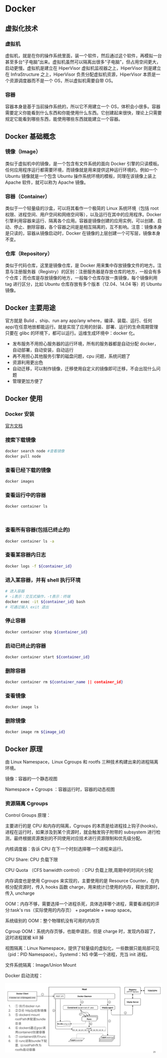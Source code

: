 # Docker

## 虚拟化技术

### 虚拟机

虚拟机，就是在你的操作系统里面，装一个软件，然后通过这个软件，再模拟一台甚至多台“子电脑”出来。虚拟机虽然可以隔离出很多“子电脑”，但占用空间更大，启动更慢。虚拟机是建立在 HiperVisor 虚拟机监视器之上，HiperVisor 则是建立在 InfraStructure 之上，HiperVisor 负责分配虚拟机资源，HiperVisor 本质是一个资源调度器而不是一个 OS，所以虚拟机需要自带 OS。

### 容器

容器本身是基于当前操作系统的，所以它不用建立一个 OS，体积会小很多。容器需要定义你能看到什么东西和你能使用什么东西。它创建起来很快，理论上只需要规定它能看到哪些东西，能使用哪些东西就能建立一个容器。

## Docker 基础概念

### 镜像（Image）

类似于虚拟机中的镜像，是一个包含有文件系统的面向 Docker 引擎的只读模板。任何应用程序运行都需要环境，而镜像就是用来提供这种运行环境的。例如一个 Ubuntu 镜像就是一个包含 Ubuntu 操作系统环境的模板，同理在该镜像上装上 Apache 软件，就可以称为 Apache 镜像。

### 容器（Container）

类似于一个轻量级的沙盒，可以将其看作一个极简的 Linux 系统环境（包括 root 权限、进程空间、用户空间和网络空间等），以及运行在其中的应用程序。Docker 引擎利用容器来运行、隔离各个应用。容器是镜像创建的应用实例，可以创建、启动、停止、删除容器，各个容器之间是是相互隔离的，互不影响。注意：镜像本身是只读的，容器从镜像启动时，Docker 在镜像的上层创建一个可写层，镜像本身不变。

### 仓库（Repository）

类似于代码仓库，这里是镜像仓库，是 Docker 用来集中存放镜像文件的地方。注意与注册服务器（Registry）的区别：注册服务器是存放仓库的地方，一般会有多个仓库；而仓库是存放镜像的地方，一般每个仓库存放一类镜像，每个镜像利用 tag 进行区分，比如 Ubuntu 仓库存放有多个版本（12.04、14.04 等）的 Ubuntu 镜像。

## Docker 主要用途

官方就是 Bulid 、ship、run any app/any where，编译、装载、运行、任何 app/在任意地放都能运行。就是实现了应用的封装、部署、运行的生命周期管理只要在 glibc 的环境下，都可以运行。运维生成环境中：docker 化。

- 发布服务不用担心服务器的运行环境，所有的服务器都是自动分配 docker，自动部署，自动安装，自动运行
- 再不用担心其他服务引擎的磁盘问题，cpu 问题，系统问题了
- 资源利用更出色
- 自动迁移，可以制作镜像，迁移使用自定义的镜像即可迁移，不会出现什么问题
- 管理更加方便了

## Docker 使用

### Docker 安装

[官方文档](https://docs.docker.com/engine/install/)

### 搜索下载镜像

```bash
docker search node #查看镜像
docker pull node
```

### 查看已经下载的镜像

```bash
docker images
```

### 查看运行中的容器

```bash
docker container ls
```

​

### 查看所有容器(包括已终止的)

```bash
docker container ls -a
```

### 查看某容器内日志

```bash
docker logs -f ${container_id}
```

### 进入某容器，并有 shell 执行环境

```bash
# 进入容器
# -i表示：交互式操作，-t表示：终端
docker exec -it ${container_id} bash
# 可通过输入 exit 退出
```

### 停止容器

```bash
docker container stop ${container_id}
```

### 启动已终止的容器

```bash
docker container start ${container_id}
```

### 删除容器

```bash
docker container rm ${container_name || container_id}
```

### 查看镜像

```bash
docker image ls
```

### 删除镜像

```bash
docker image rm ${image_id}
```

## Docker 原理

由 Linux Namespace，Linux Cgroups 和 rootfs 三种技术构建出来的进程隔离环境。

镜像：容器的一个静态视图

Namespace + Cgroups ：容器运行时，容器的动态视图

### 资源隔离 Cgroups

Control Groups 原理：

主要进行的是 CPU 和内存的隔离，Cgroups 的本质是给进程挂上钩子(hooks)，进程在运行时，如果涉及到某个资源时，就会触发钩子附带的 subsystem 进行检测，最终根据资源类别的不同使用对应技术进行资源限制和优先级分配。

内核调度器：告诉 CPU 在下一个时刻选择哪一个进程来运行。

CPU Share: CPU 负载下限

CPU Quota （CFS banwidth control）: CPU 负载上限,周期中的时间片分配

内存调度也是使用 Cgroups 来实现的，主要使用的是 Resource Counter，在内核分配资源时，传入 hooks 函数 charge，用来统计已使用的内存，释放资源时，传入 uncharge

OOM：内存不够，需要选择一个进程杀死，具体选择哪个进程，需要看进程的评分:task's rss（实际使用的内存页） + pagetable + swap space。

系统级别的 OOM：整个物理机没有可用的内存页

Cgroup OOM：系统内存页够，也能申请到，但是 charge 时，发现内存超了，这时进程就被 kill 掉

视图隔离：Linux Namespace，提供了轻量级的虚拟化，一些数据只能局部可见（pid：PID Namespace）。Systemd：NS 中第一个进程，充当 init 进程。

文件系统隔离：Image/Union Mount

Docker 启动流程：

![](./image/docker_bootstrap.png)
